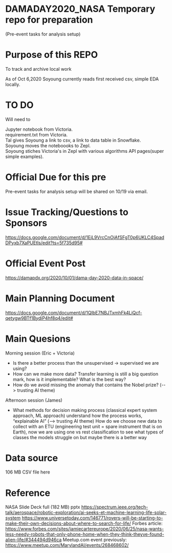 # DAMADAY2020_NASA Temporary repo for preparation
(Pre-event tasks for analysis setup)

# Purpose of this REPO
To track and archive local work

As of Oct 6,2020
Soyoung currently reads first received csv, simple EDA locally.


# TO DO
Will need to 

Jupyter notebook from Victoria.  
requirement.txt from Victoria.  
Tal gives Soyoung a link to csv, a link to data table in Snowflake.  
Soyoung moves the noteboooks to Zepl.  
Soyoung stiches Victoria's in Zepl with various algorithms API pages(super simple examples).  

# Official Due for this pre
Pre-event tasks for analysis setup will be shared on 10/19 via email.

# Issue Tracking/Questions to Sponsors

https://docs.google.com/document/d/1EjL9VrcCnOjAfSFgT0p6UKLC4SpadDPyxb7XaPUEtls/edit?ts=5f735d95#

# Official Event Post
https://damapdx.org/2020/10/01/dama-day-2020-data-in-space/


# Main Planning Document
https://docs.google.com/document/d/1QIbE7NBJTxmhFk4LiQcf-qetygw9BTf1BydiP4hf8q4/edit#

# Main Quesions

Morning session (Eric + Victoria)
* Is there a better process than the unsupervised → supervised we are using?  
* How can we make more data? Transfer learning is still a big question mark, how is it implementable? What is the best way?  
* How do we avoid missing the anomaly that contains the Nobel prize? (--> trusting AI theme)  

Afternoon session (James)
* What methods for decision making process (classical expert system approach, ML approach) understand how the process works, “explainable AI” (--> trusting AI theme)
How do we choose new data to collect with an ETU  (engineering test unit = spare instrument that is on Earth), now we are using one vs rest classification to see what types of classes the models struggle on but maybe there is a better way

# Data source
106 MB CSV file here


# Reference

NASA Slide Deck full (182 MB) pptx
https://spectrum.ieee.org/tech-talk/aerospace/robotic-exploration/ai-seeks-et-machine-learning-life-solar-system 
https://www.universetoday.com/146771/rovers-will-be-starting-to-make-their-own-decisions-about-where-to-search-for-life/
Forbes article: https://www.forbes.com/sites/jamiecartereurope/2020/06/25/nasa-wants-less-needy-robots-that-only-phone-home-when-they-think-theyve-found-alien-life/#344494d946ca
Meetup.com event previously: https://www.meetup.com/MarylandAI/events/268468602/
